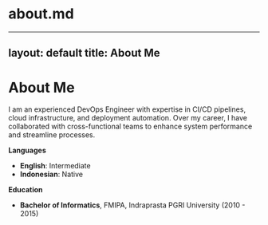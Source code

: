 # about.md

---
layout: default
title: About Me
---

# About Me
I am an experienced DevOps Engineer with expertise in CI/CD pipelines, cloud infrastructure, and deployment automation. Over my career, I have collaborated with cross-functional teams to enhance system performance and streamline processes.

**Languages**  
- **English**: Intermediate  
- **Indonesian**: Native  

**Education**  
- **Bachelor of Informatics**, FMIPA, Indraprasta PGRI University (2010 - 2015)
